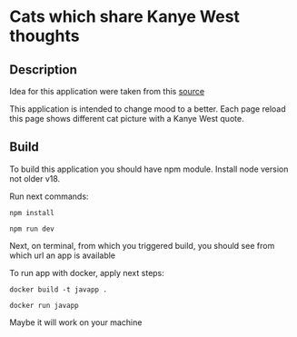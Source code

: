 Cats which share Kanye West thoughts
=======================

## Description

Idea for this application were taken from this [source](https://levelup.gitconnected.com/how-to-create-a-simple-web-app-using-javascript-d27b28459fad)

This application is intended to change mood to a better.
Each page reload this page shows different cat picture with a Kanye West quote.

## Build

To build this application you should have npm module. Install 
node version not older v18.

Run next commands:

`npm install`

`npm run dev`

Next, on terminal, from which you triggered build,
you should see from which url an app is available

To run app with docker, apply next steps:

`docker build -t javapp .`

`docker run javapp`

Maybe it will work on your machine